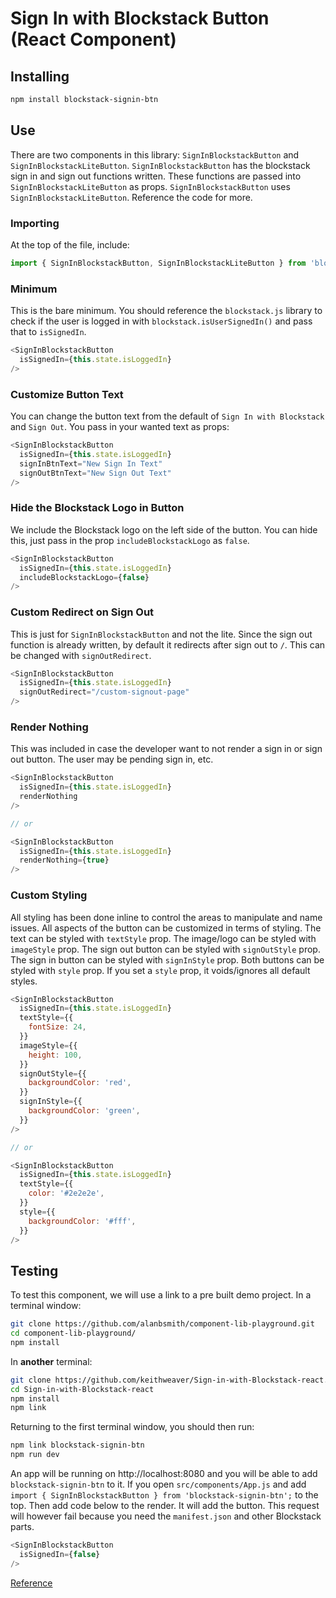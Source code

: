 # Sign In with Blockstack Button (React Component)


## Installing

```bash
npm install blockstack-signin-btn
```

## Use

There are two components in this library: `SignInBlockstackButton` and `SignInBlockstackLiteButton`. `SignInBlockstackButton` has the blockstack sign in and sign out functions written. These functions are passed into `SignInBlockstackLiteButton` as props. `SignInBlockstackButton` uses `SignInBlockstackLiteButton`. Reference the code for more.


### Importing

At the top of the file, include:

```js
import { SignInBlockstackButton, SignInBlockstackLiteButton } from 'blockstack-signin-btn';
```

### Minimum

This is the bare minimum. You should reference the `blockstack.js` library to check if the user is logged in with `blockstack.isUserSignedIn()` and pass that to `isSignedIn`.

```js
<SignInBlockstackButton
  isSignedIn={this.state.isLoggedIn}
/>
```

### Customize Button Text

You can change the button text from the default of `Sign In with Blockstack` and `Sign Out`. You pass in your wanted text as props:

```js
<SignInBlockstackButton
  isSignedIn={this.state.isLoggedIn}
  signInBtnText="New Sign In Text"
  signOutBtnText="New Sign Out Text"
/>
```

### Hide the Blockstack Logo in Button

We include the Blockstack logo on the left side of the button. You can hide this, just pass in the prop `includeBlockstackLogo` as `false`.

```js
<SignInBlockstackButton
  isSignedIn={this.state.isLoggedIn}
  includeBlockstackLogo={false}
/>
```

### Custom Redirect on Sign Out

This is just for `SignInBlockstackButton` and not the lite. Since the sign out function is already written, by default it redirects after sign out to `/`. This can be changed with `signOutRedirect`.

```js
<SignInBlockstackButton
  isSignedIn={this.state.isLoggedIn}
  signOutRedirect="/custom-signout-page"
/>
```

### Render Nothing

This was included in case the developer want to not render a sign in or sign out button. The user may be pending sign in, etc.

```js
<SignInBlockstackButton
  isSignedIn={this.state.isLoggedIn}
  renderNothing
/>

// or

<SignInBlockstackButton
  isSignedIn={this.state.isLoggedIn}
  renderNothing={true}
/>
```


### Custom Styling

All styling has been done inline to control the areas to manipulate and name issues. All aspects of the button can be customized in terms of styling. The text can be styled with `textStyle` prop. The image/logo can be styled with `imageStyle` prop. The sign out button can be styled with `signOutStyle` prop. The sign in button can be styled with `signInStyle` prop. Both buttons can be styled with `style` prop. If you set a `style` prop, it voids/ignores all default styles.

```js
<SignInBlockstackButton
  isSignedIn={this.state.isLoggedIn}
  textStyle={{
    fontSize: 24,
  }}
  imageStyle={{
    height: 100,
  }}
  signOutStyle={{
    backgroundColor: 'red',
  }}
  signInStyle={{
    backgroundColor: 'green',
  }}
/>

// or

<SignInBlockstackButton
  isSignedIn={this.state.isLoggedIn}
  textStyle={{
    color: '#2e2e2e',
  }}
  style={{
    backgroundColor: '#fff',
  }}
/>
```


## Testing

To test this component, we will use a link to a pre built demo project. In a terminal window:

```bash
git clone https://github.com/alanbsmith/component-lib-playground.git
cd component-lib-playground/
npm install
```

In **another** terminal:

```bash
git clone https://github.com/keithweaver/Sign-in-with-Blockstack-react.git
cd Sign-in-with-Blockstack-react
npm install
npm link
```

Returning to the first terminal window, you should then run:

```bash
npm link blockstack-signin-btn
npm run dev
```

An app will be running on http://localhost:8080 and you will be able to add `blockstack-signin-btn` to it. If you open `src/components/App.js` and add `import { SignInBlockstackButton } from 'blockstack-signin-btn';` to the top. Then add code below to the render. It will add the button. This request will however fail because you need the `manifest.json` and other Blockstack parts.

```js
<SignInBlockstackButton
  isSignedIn={false}
/>
```




[Reference](https://hackernoon.com/building-a-react-component-library-part-2-46fd4f77bb5c)
